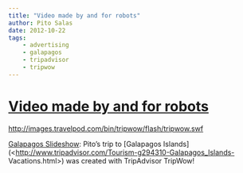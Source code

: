 ```yaml
---
title: "Video made by and for robots"
author: Pito Salas
date: 2012-10-22
tags:
    - advertising
    - galapagos
    - tripadvisor
    - tripwow
---
```

# [Video made by and for robots](None)




<http://images.travelpod.com/bin/tripwow/flash/tripwow.swf>

[Galapagos
Slideshow](<http://tripwow.tripadvisor.com/tripwow/ta-06ca-991c-5a13>): Pito’s
trip to [Galapagos
Islands](<http://www.tripadvisor.com/Tourism-g294310-Galapagos_Islands-
Vacations.html>) was created with TripAdvisor TripWow!


